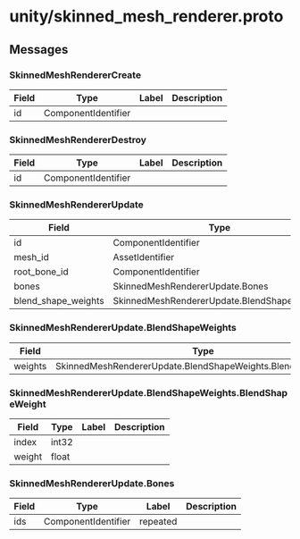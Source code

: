 
# unity/skinned_mesh_renderer.proto



## Messages

### SkinnedMeshRendererCreate



| Field | Type | Label | Description |
| ----- | ---- | ----- | ----------- |
| id | ComponentIdentifier |  |  |



### SkinnedMeshRendererDestroy



| Field | Type | Label | Description |
| ----- | ---- | ----- | ----------- |
| id | ComponentIdentifier |  |  |



### SkinnedMeshRendererUpdate



| Field | Type | Label | Description |
| ----- | ---- | ----- | ----------- |
| id | ComponentIdentifier |  |  |
| mesh_id | AssetIdentifier | optional |  |
| root_bone_id | ComponentIdentifier | optional |  |
| bones | SkinnedMeshRendererUpdate.Bones | optional |  |
| blend_shape_weights | SkinnedMeshRendererUpdate.BlendShapeWeights | optional |  |



### SkinnedMeshRendererUpdate.BlendShapeWeights



| Field | Type | Label | Description |
| ----- | ---- | ----- | ----------- |
| weights | SkinnedMeshRendererUpdate.BlendShapeWeights.BlendShapeWeight | repeated |  |



### SkinnedMeshRendererUpdate.BlendShapeWeights.BlendShapeWeight



| Field | Type | Label | Description |
| ----- | ---- | ----- | ----------- |
| index | int32 |  |  |
| weight | float |  |  |



### SkinnedMeshRendererUpdate.Bones



| Field | Type | Label | Description |
| ----- | ---- | ----- | ----------- |
| ids | ComponentIdentifier | repeated |  |



 <!-- end of messages -->

 <!-- end of enums -->

 <!-- end of files -->